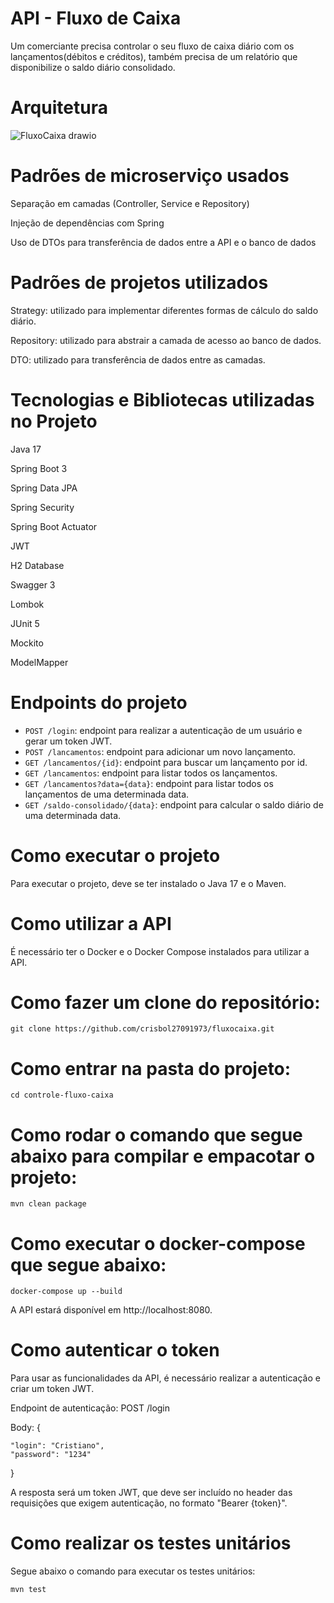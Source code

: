# API - Fluxo de Caixa
Um comerciante precisa controlar o seu fluxo de caixa diário com os lançamentos(débitos e créditos), também precisa de um relatório que disponibilize o saldo diário consolidado.

# Arquitetura 
![FluxoCaixa drawio](https://github.com/crisbol27091973/fluxocaixa/assets/48601776/3e3367df-e07c-4af5-8815-036d9f94cef6)

# Padrões de microserviço usados

Separação em camadas (Controller, Service e Repository)

Injeção de dependências com Spring

Uso de DTOs para transferência de dados entre a API e o banco de dados

# Padrões de projetos utilizados

Strategy: utilizado para implementar diferentes formas de cálculo do saldo diário.

Repository: utilizado para abstrair a camada de acesso ao banco de dados.

DTO: utilizado para transferência de dados entre as camadas.

# Tecnologias e Bibliotecas utilizadas no Projeto

Java 17

Spring Boot 3

Spring Data JPA

Spring Security

Spring Boot Actuator

JWT

H2 Database

Swagger 3

Lombok

JUnit 5

Mockito

ModelMapper

# Endpoints do projeto

- `POST /login`: endpoint para realizar a autenticação de um usuário e gerar um token JWT.
- `POST /lancamentos`: endpoint para adicionar um novo lançamento.
- `GET /lancamentos/{id}`: endpoint para buscar um lançamento por id.
- `GET /lancamentos`: endpoint para listar todos os lançamentos.
- `GET /lancamentos?data={data}`: endpoint para listar todos os lançamentos de uma determinada data.
- `GET /saldo-consolidado/{data}`: endpoint para calcular o saldo diário de uma determinada data.

# Como executar o projeto

Para executar o projeto, deve se ter instalado o Java 17 e o Maven.

# Como utilizar a API

É necessário ter o Docker e o Docker Compose instalados para utilizar a API.

# Como fazer um clone do repositório:
```
git clone https://github.com/crisbol27091973/fluxocaixa.git
```

# Como entrar na pasta do projeto:
```
cd controle-fluxo-caixa
```

# Como rodar o comando que segue abaixo para compilar e empacotar o projeto:

```
mvn clean package
```

# Como executar o docker-compose que segue abaixo:
```
docker-compose up --build
```
A API estará disponível em http://localhost:8080.

# Como autenticar o token

Para usar as funcionalidades da API, é necessário realizar a autenticação e criar um token JWT.

Endpoint de autenticação: POST /login

Body:
{

    "login": "Cristiano",
    "password": "1234"
    
}

A resposta será um token JWT, que deve ser incluído no header das requisições que exigem autenticação, no formato "Bearer {token}".

# Como realizar os testes unitários

Segue abaixo o comando para executar os testes unitários:

```
mvn test
```


